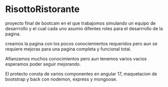 # RisottoRistorante
proyecto final de bootcam  en el que trabajomos simulando un equipo de desarrrollo y el cual cada uno asumio difentes roles para el desarrrollo de la pagina.

creamos la pagina con los pocos conociemientos requeridos pero aun se  requiere mejoras para una pagina completa y funcional total.

Afianzamos muchos conocimientos pero aun tenemos varios vacios esperamos poder seguir mejorando.
 
 El protecto consta de varios componentes en angular 17, maquetacion de bootstrap y back con nodemon, express y mongoose.
